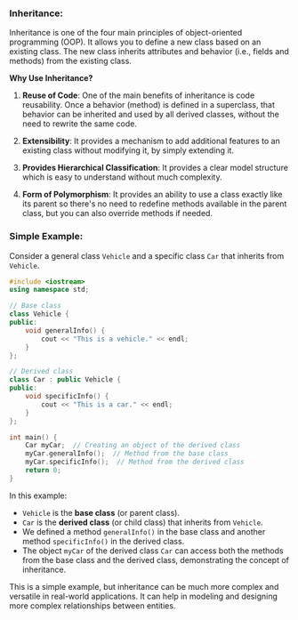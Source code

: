 ### Inheritance:

Inheritance is one of the four main principles of object-oriented programming (OOP). It allows you to define a new class based on an existing class. The new class inherits attributes and behavior (i.e., fields and methods) from the existing class.

**Why Use Inheritance?**

1. **Reuse of Code**: One of the main benefits of inheritance is code reusability. Once a behavior (method) is defined in a superclass, that behavior can be inherited and used by all derived classes, without the need to rewrite the same code.

2. **Extensibility**: It provides a mechanism to add additional features to an existing class without modifying it, by simply extending it.

3. **Provides Hierarchical Classification**: It provides a clear model structure which is easy to understand without much complexity.

4. **Form of Polymorphism**: It provides an ability to use a class exactly like its parent so there's no need to redefine methods available in the parent class, but you can also override methods if needed.

### Simple Example:

Consider a general class `Vehicle` and a specific class `Car` that inherits from `Vehicle`.

```cpp
#include <iostream>
using namespace std;

// Base class
class Vehicle {
public:
    void generalInfo() {
        cout << "This is a vehicle." << endl;
    }
};

// Derived class
class Car : public Vehicle {
public:
    void specificInfo() {
        cout << "This is a car." << endl;
    }
};

int main() {
    Car myCar;  // Creating an object of the derived class
    myCar.generalInfo();  // Method from the base class
    myCar.specificInfo();  // Method from the derived class
    return 0;
}
```

In this example:
- `Vehicle` is the **base class** (or parent class).
- `Car` is the **derived class** (or child class) that inherits from `Vehicle`.
- We defined a method `generalInfo()` in the base class and another method `specificInfo()` in the derived class.
- The object `myCar` of the derived class `Car` can access both the methods from the base class and the derived class, demonstrating the concept of inheritance.

This is a simple example, but inheritance can be much more complex and versatile in real-world applications. It can help in modeling and designing more complex relationships between entities.
